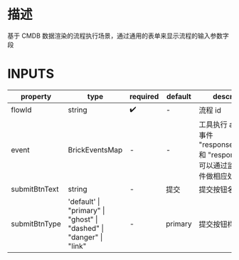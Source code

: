 [//]: # "business-bricks/tool-and-flow/flow-execution-form-template.ts"

# 描述

基于 CMDB 数据渲染的流程执行场景，通过通用的表单来显示流程的输入参数字段

# INPUTS

| property      | type                                                                                    | required | default | description                                                                                    |
| ------------- | --------------------------------------------------------------------------------------- | -------- | ------- | ---------------------------------------------------------------------------------------------- |
| flowId        | string                                                                                  | ✔️       | -       | 流程 id                                                                                        |
| event         | BrickEventsMap                                                                          | -️       | -       | 工具执行 api 触发的事件 "response.success" 和 "response.error", 可以通过监听这些事件做相应处理 |
| submitBtnText | string                                                                                  | -️       | 提交    | 提交按钮名称                                                                                   |
| submitBtnType | 'default' &#124; "primary" &#124; "ghost" &#124; "dashed" &#124; "danger" &#124; "link" | -️       | primary | 提交按钮样式                                                                                   |

